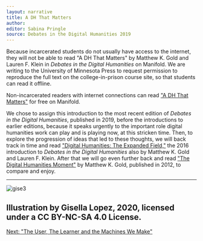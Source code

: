 ```yaml
---
layout: narrative
title: A DH That Matters
author:
editor: Sabina Pringle
source: Debates in the Digital Humanities 2019
---
```


Because incarcerated students do not usually have access to the internet, they will not be able to read "A DH That Matters" by Matthew K. Gold and Lauren F. Klein in *Debates in the Digital Humanities* on Manifold. We are writing to the University of Minnesota Press to request permission to reproduce the full text on the college-in-prison course site, so that students can read it offline.

Non-incarcerated readers with internet connections can read ["A DH That Matters"](https://dhdebates.gc.cuny.edu/read/untitled-f2acf72c-a469-49d8-be35-67f9ac1e3a60/section/0cd11777-7d1b-4f2c-8fdf-4704e827c2c2#intro/) for free on Manifold.  

We chose to assign this introduction to the most recent edition of *Debates in the Digital Humanities*, published in 2019, before the introductions to earlier editions, because it speaks urgently to the important role digital humanities work can play and is playing now, at this stricken time. Then, to explore the progression of ideas that led to these thoughts, we will back track in time and read ["Digital Humanities: The Expanded Field,"](https://dhdebates.gc.cuny.edu/read/untitled/section/14b686b2-bdda-417f-b603-96ae8fbbfd0f#intro/) the 2016 introduction to *Debates in the Digital Humanities* also by Matthew K. Gold and Lauren F. Klein. After that we will go even further back and read ["The Digital Humanities Moment"](https://dhdebates.gc.cuny.edu/read/untitled-88c11800-9446-469b-a3be-3fdb36bfbd1e/section/fcd2121c-0507-441b-8a01-dc35b8baeec6#intro/) by Matthew K. Gold, published in 2012, to compare and enjoy.

---

![gise3](https://binipringle.github.io/intro-to-dh/assets/img/gise/gise3-notext.png)

Illustration by Gisella Lopez, 2020, licensed under a CC BY-NC-SA 4.0 License.
---

[Next: "The User, The Learner and the Machines We Make"](/intro-to-dh/readings/3-userlearnermachines)
